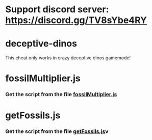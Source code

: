 # Support discord server: https://discord.gg/TV8sYbe4RY

# deceptive-dinos


This cheat only works in crazy deceptive dinos gamemode!

# fossilMultiplier.js

### Get the script from the file [fossilMultiplier.js](https://raw.githubusercontent.com/glixxzzy/blooket-hack/deceptive-dinos/fossilMultiplier.js)

# getFossils.js

### Get the script from the file [getFossils.js](https://raw.githubusercontent.com/glixxzzy/blooket-hack/main/deceptive-dinos/getFossils.js)v
